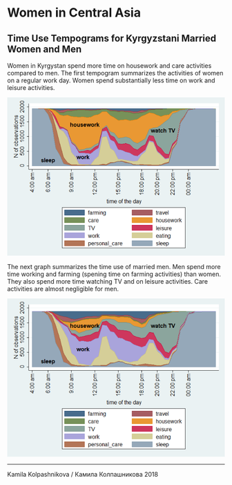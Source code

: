 # Women in Central Asia

## Time Use Tempograms for Kyrgyzstani Married Women and Men

Women in Kyrgystan spend more time on housework and care activities compared to men. The first tempogram summarizes the activities of women on a regular work day. Women spend substantially less time on work and leisure activities.

![Image of Married Women on Weekdays](https://raw.githubusercontent.com/Kolpashnikova/womenincentralasia/master/img/married%20women%20on%20weekdays.png)

The next graph summarizes the time use of married men. Men spend more time working and farming (spening time on farming activities) than women. They also spend more time watching TV and on leisure activities. Care activities are almost negligible for men.

![Image of Married Men on Weekdays](https://github.com/Kolpashnikova/womenincentralasia/blob/master/img/married%20men%20on%20weekdays.png?raw=true)

<hr />
Kamila Kolpashnikova / Камила Колпашникова 2018
